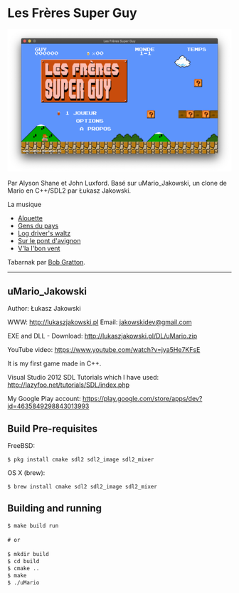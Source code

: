 # Les Frères Super Guy

![Les Frères Super Guy](https://raw.githubusercontent.com/lux/Super_Guy/master/les-freres-super-guy.png)

Par Alyson Shane et John Luxford. Basé sur uMario_Jakowski, un clone de Mario
en C++/SDL2 par Łukasz Jakowski.

La musique

* [Alouette](https://en.wikipedia.org/wiki/Alouette_(song))
* [Gens du pays](https://en.wikipedia.org/wiki/Gens_du_pays)
* [Log driver's waltz](https://www.youtube.com/watch?v=upsZZ2s3xv8)
* [Sur le pont d'avignon](https://en.wikipedia.org/wiki/Sur_le_Pont_d%27Avignon)
* [V'la l'bon vent](https://www.thecanadianencyclopedia.ca/en/article/vla-lbon-vent-emc)

Tabarnak par [Bob Gratton](https://www.youtube.com/watch?v=MIFvgSCzg4E).

---

## uMario_Jakowski

Author: Łukasz Jakowski

WWW: http://lukaszjakowski.pl
Email: jakowskidev@gmail.com

EXE and DLL - Download: http://lukaszjakowski.pl/DL/uMario.zip

YouTube video: https://www.youtube.com/watch?v=jya5He7KFsE


It is my first game made in C++.

Visual Studio 2012
SDL Tutorials which I have used:
http://lazyfoo.net/tutorials/SDL/index.php


My Google Play account: https://play.google.com/store/apps/dev?id=4635849298843013993


## Build Pre-requisites

FreeBSD:

    $ pkg install cmake sdl2 sdl2_image sdl2_mixer

OS X (brew):

    $ brew install cmake sdl2 sdl2_image sdl2_mixer

## Building and running

    $ make build run

    # or

    $ mkdir build
    $ cd build
    $ cmake ..
    $ make
    $ ./uMario
